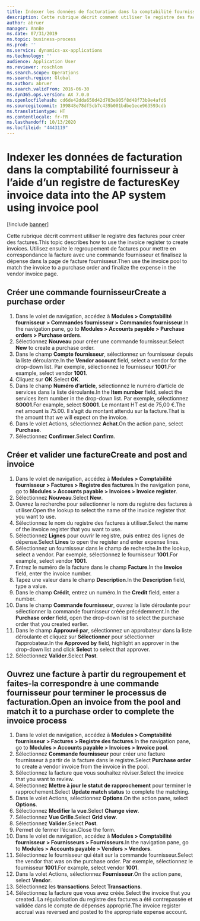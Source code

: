 ```yaml
---
title: Indexer les données de facturation dans la comptabilité fournisseur à l’aide d’un registre de factures
description: Cette rubrique décrit comment utiliser le registre des factures pour créer des factures.
author: abruer
manager: AnnBe
ms.date: 07/31/2019
ms.topic: business-process
ms.prod: ''
ms.service: dynamics-ax-applications
ms.technology: ''
audience: Application User
ms.reviewer: roschlom
ms.search.scope: Operations
ms.search.region: Global
ms.author: abruer
ms.search.validFrom: 2016-06-30
ms.dyn365.ops.version: AX 7.0.0
ms.openlocfilehash: cd6de42dda650d42d703e905f8d48f73b9e4afd6
ms.sourcegitcommit: 199848e78df5cb7c439b001bdbe1ece963593cdb
ms.translationtype: HT
ms.contentlocale: fr-FR
ms.lasthandoff: 10/13/2020
ms.locfileid: "4443119"
---
```

# <a name="key-invoice-data-into-the-ap-system-using-invoice-pool"></a><span data-ttu-id="1c3b7-103">Indexer les données de facturation dans la comptabilité fournisseur à l’aide d’un registre de factures</span><span class="sxs-lookup"><span data-stu-id="1c3b7-103">Key invoice data into the AP system using invoice pool</span></span>

[!include [banner](../../includes/banner.md)]

<span data-ttu-id="1c3b7-104">Cette rubrique décrit comment utiliser le registre des factures pour créer des factures.</span><span class="sxs-lookup"><span data-stu-id="1c3b7-104">This topic describes how to use the invoice register to create invoices.</span></span> <span data-ttu-id="1c3b7-105">Utilisez ensuite le regroupement de factures pour mettre en correspondance la facture avec une commande fournisseur et finalisez la dépense dans la page de facture fournisseur.</span><span class="sxs-lookup"><span data-stu-id="1c3b7-105">Then use the invoice pool to match the invoice to a purchase order and finalize the expense in the vendor invoice page.</span></span>


## <a name="create-a-purchase-order"></a><span data-ttu-id="1c3b7-106">Créer une commande fournisseur</span><span class="sxs-lookup"><span data-stu-id="1c3b7-106">Create a purchase order</span></span>
1. <span data-ttu-id="1c3b7-107">Dans le volet de navigation, accédez à **Modules > Comptabilité fournisseur > Commandes fournisseur > Commandes fournisseur**.</span><span class="sxs-lookup"><span data-stu-id="1c3b7-107">In the navigation pane, go to **Modules > Accounts payable > Purchase orders > Purchase orders**.</span></span>
2. <span data-ttu-id="1c3b7-108">Sélectionnez **Nouveau** pour créer une commande fournisseur.</span><span class="sxs-lookup"><span data-stu-id="1c3b7-108">Select **New** to create a purchase order.</span></span>
3. <span data-ttu-id="1c3b7-109">Dans le champ **Compte fournisseur**, sélectionnez un fournisseur depuis la liste déroulante.</span><span class="sxs-lookup"><span data-stu-id="1c3b7-109">In the **Vendor account** field, select a vendor for the drop-down list.</span></span> <span data-ttu-id="1c3b7-110">Par exemple, sélectionnez le fournisseur **1001**.</span><span class="sxs-lookup"><span data-stu-id="1c3b7-110">For example, select vendor **1001**.</span></span>
4. <span data-ttu-id="1c3b7-111">Cliquez sur **OK**.</span><span class="sxs-lookup"><span data-stu-id="1c3b7-111">Select **OK**.</span></span>
5. <span data-ttu-id="1c3b7-112">Dans le champ **Numéro d’article**, sélectionnez le numéro d’article de services dans la liste déroulante.</span><span class="sxs-lookup"><span data-stu-id="1c3b7-112">In the **Item number** field, select the services item number in the drop-down list.</span></span> <span data-ttu-id="1c3b7-113">Par exemple, sélectionnez **S0001**.</span><span class="sxs-lookup"><span data-stu-id="1c3b7-113">For example, select **S0001**.</span></span> <span data-ttu-id="1c3b7-114">Le montant HT est de 75,00 €.</span><span class="sxs-lookup"><span data-stu-id="1c3b7-114">The net amount is 75.00.</span></span>  <span data-ttu-id="1c3b7-115">Il s’agit du montant attendu sur la facture.</span><span class="sxs-lookup"><span data-stu-id="1c3b7-115">That is the amount that we will expect on the invoice.</span></span>  
6. <span data-ttu-id="1c3b7-116">Dans le volet Actions, sélectionnez **Achat**.</span><span class="sxs-lookup"><span data-stu-id="1c3b7-116">On the action pane, select **Purchase**.</span></span>
7. <span data-ttu-id="1c3b7-117">Sélectionnez **Confirmer**.</span><span class="sxs-lookup"><span data-stu-id="1c3b7-117">Select **Confirm**.</span></span>

## <a name="create-and-post-and-invoice"></a><span data-ttu-id="1c3b7-118">Créer et valider une facture</span><span class="sxs-lookup"><span data-stu-id="1c3b7-118">Create and post and invoice</span></span>
1. <span data-ttu-id="1c3b7-119">Dans le volet de navigation, accédez à **Modules > Comptabilité fournisseur > Factures > Registre des factures**.</span><span class="sxs-lookup"><span data-stu-id="1c3b7-119">In the navigation pane, go to **Modules > Accounts payable > Invoices > Invoice register**.</span></span>
2. <span data-ttu-id="1c3b7-120">Sélectionnez **Nouveau**.</span><span class="sxs-lookup"><span data-stu-id="1c3b7-120">Select **New**.</span></span>
3. <span data-ttu-id="1c3b7-121">Ouvrez la recherche pour sélectionner le nom du registre des factures à utiliser.</span><span class="sxs-lookup"><span data-stu-id="1c3b7-121">Open the lookup to select the name of the invoice register that you want to use.</span></span>
4. <span data-ttu-id="1c3b7-122">Sélectionnez le nom du registre des factures à utiliser.</span><span class="sxs-lookup"><span data-stu-id="1c3b7-122">Select the name of the invoice register that you want to use.</span></span>
5. <span data-ttu-id="1c3b7-123">Sélectionnez **Lignes** pour ouvrir le registre, puis entrez des lignes de dépense.</span><span class="sxs-lookup"><span data-stu-id="1c3b7-123">Select **Lines** to open the register and enter expense lines.</span></span>
6. <span data-ttu-id="1c3b7-124">Sélectionnez un fournisseur dans le champ de recherche.</span><span class="sxs-lookup"><span data-stu-id="1c3b7-124">In the lookup, select a vendor.</span></span> <span data-ttu-id="1c3b7-125">Par exemple, sélectionnez le fournisseur **1001**.</span><span class="sxs-lookup"><span data-stu-id="1c3b7-125">For example, select vendor **1001**.</span></span>
7. <span data-ttu-id="1c3b7-126">Entrez le numéro de la facture dans le champ **Facture**.</span><span class="sxs-lookup"><span data-stu-id="1c3b7-126">In the **Invoice** field, enter the invoice number.</span></span>
8. <span data-ttu-id="1c3b7-127">Tapez une valeur dans le champ **Description**.</span><span class="sxs-lookup"><span data-stu-id="1c3b7-127">In the **Description** field, type a value.</span></span>
9. <span data-ttu-id="1c3b7-128">Dans le champ **Crédit**, entrez un numéro.</span><span class="sxs-lookup"><span data-stu-id="1c3b7-128">In the **Credit** field, enter a number.</span></span>
10. <span data-ttu-id="1c3b7-129">Dans le champ **Commande fournisseur**, ouvrez la liste déroulante pour sélectionner la commande fournisseur créée précédemment.</span><span class="sxs-lookup"><span data-stu-id="1c3b7-129">In the **Purchase order** field, open the drop-down list to select the purchase order that you created earlier.</span></span>
11. <span data-ttu-id="1c3b7-130">Dans le champ **Approuvé par**, sélectionnez un approbateur dans la liste déroulante et cliquez sur **Sélectionner** pour sélectionner l’approbateur.</span><span class="sxs-lookup"><span data-stu-id="1c3b7-130">In the **Approved by** field, highlight an approver in the drop-down list and click **Select** to select that approver.</span></span>
12. <span data-ttu-id="1c3b7-131">Sélectionnez **Valider**.</span><span class="sxs-lookup"><span data-stu-id="1c3b7-131">Select **Post**.</span></span>

## <a name="open-an-invoice-from-the-pool-and-match-it-to-a-purchase-order-to-complete-the-invoice-process"></a><span data-ttu-id="1c3b7-132">Ouvrez une facture à partir du regroupement et faites-la correspondre à une commande fournisseur pour terminer le processus de facturation.</span><span class="sxs-lookup"><span data-stu-id="1c3b7-132">Open an invoice from the pool and match it to a purchase order to complete the invoice process</span></span>
1. <span data-ttu-id="1c3b7-133">Dans le volet de navigation, accédez à **Modules > Comptabilité fournisseur > Factures > Registre des factures**.</span><span class="sxs-lookup"><span data-stu-id="1c3b7-133">In the navigation pane, go to **Modules > Accounts payable > Invoices > Invoice pool**.</span></span>
2. <span data-ttu-id="1c3b7-134">Sélectionnez **Commande fournisseur** pour créer une facture fournisseur à partir de la facture dans le registre.</span><span class="sxs-lookup"><span data-stu-id="1c3b7-134">Select **Purchase order** to create a vendor invoice from the invoice in the pool.</span></span>
3. <span data-ttu-id="1c3b7-135">Sélectionnez la facture que vous souhaitez réviser.</span><span class="sxs-lookup"><span data-stu-id="1c3b7-135">Select the invoice that you want to review.</span></span>
4. <span data-ttu-id="1c3b7-136">Sélectionnez **Mettre à jour le statut de rapprochement** pour terminer le rapprochement.</span><span class="sxs-lookup"><span data-stu-id="1c3b7-136">Select **Update match status** to complete the matching.</span></span>
5. <span data-ttu-id="1c3b7-137">Dans le volet Actions, sélectionnez **Options**.</span><span class="sxs-lookup"><span data-stu-id="1c3b7-137">On the action pane, select **Options**.</span></span>
6. <span data-ttu-id="1c3b7-138">Sélectionnez **Modifier la vue**.</span><span class="sxs-lookup"><span data-stu-id="1c3b7-138">Select **Change view**.</span></span>
7. <span data-ttu-id="1c3b7-139">Sélectionnez **Vue Grille**.</span><span class="sxs-lookup"><span data-stu-id="1c3b7-139">Select **Grid view**.</span></span>
8. <span data-ttu-id="1c3b7-140">Sélectionnez **Valider**.</span><span class="sxs-lookup"><span data-stu-id="1c3b7-140">Select **Post**.</span></span>
9. <span data-ttu-id="1c3b7-141">Permet de fermer l’écran.</span><span class="sxs-lookup"><span data-stu-id="1c3b7-141">Close the form.</span></span>
10. <span data-ttu-id="1c3b7-142">Dans le volet de navigation, accédez à **Modules > Comptabilité fournisseur > Fournisseurs > Fournisseurs**.</span><span class="sxs-lookup"><span data-stu-id="1c3b7-142">In the navigation pane, go to **Modules > Accounts payable > Vendors > Vendors**.</span></span>
11. <span data-ttu-id="1c3b7-143">Sélectionnez le fournisseur qui était sur la commande fournisseur.</span><span class="sxs-lookup"><span data-stu-id="1c3b7-143">Select the vendor that was on the purchase order.</span></span> <span data-ttu-id="1c3b7-144">Par exemple, sélectionnez le fournisseur **1001**.</span><span class="sxs-lookup"><span data-stu-id="1c3b7-144">For example, select vendor **1001**.</span></span>
12. <span data-ttu-id="1c3b7-145">Dans la volet Actions, sélectionnez **Fournisseur**.</span><span class="sxs-lookup"><span data-stu-id="1c3b7-145">On the action pane, select **Vendor**.</span></span>
13. <span data-ttu-id="1c3b7-146">Sélectionnez les **transactions**.</span><span class="sxs-lookup"><span data-stu-id="1c3b7-146">Select **Transactions**.</span></span>
14. <span data-ttu-id="1c3b7-147">Sélectionnez la facture que vous avez créée.</span><span class="sxs-lookup"><span data-stu-id="1c3b7-147">Select the invoice that you created.</span></span> <span data-ttu-id="1c3b7-148">La régularisation du registre des factures a été contrepassée et validée dans le compte de dépenses approprié.</span><span class="sxs-lookup"><span data-stu-id="1c3b7-148">The invoice register accrual was reversed and posted to the appropriate expense account.</span></span>  

